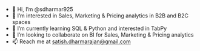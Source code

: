 - 👋 Hi, I’m @sdharmar925
- 👀 I’m interested in Sales, Marketing & Pricing analytics in B2B and B2C spaces
- 🌱 I’m currently learning SQL & Python and interested in TabPy
- 💞️ I’m looking to collaborate on BI for Sales, Marketing & Pricing analytics
- 📫 Reach me at satish.dharmarajan@gmail.com

<!---
sdharmar925/sdharmar925 is a ✨ special ✨ repository because its `README.md` (this file) appears on your GitHub profile.
You can click the Preview link to take a look at your changes.
--->

